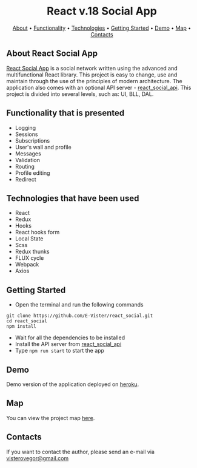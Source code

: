 <h1 align="center">
  React v.18 Social App
</h1>

<p align="center">
  <a href="#about-react-social-app">About</a>
  •
  <a href="#functionality-that-is-presented">Functionality</a>
  •
  <a href="#technologies-that-have-been-used">Technologies</a>
  •
  <a href="#getting-started">Getting Started</a>
  •
  <a href="#demo">Demo</a>
  •
  <a href="#map">Map</a>
  •
  <a href="#contacts">Contacts</a>
</p>

About React Social App
-----------
[React Social App](https://github.com/E-Vister/react_social) is a social network written using the advanced and
multifunctional React library. This project is easy to change, use and maintain through the use of the principles of
modern architecture. The application also comes with an optional API server - [react_social_api](https://github.com/E-Vister/react_social_api).
This project is divided into several levels, such as: UI, BLL, DAL.

Functionality that is presented
-----------

* Logging
* Sessions
* Subscriptions
* User's wall and profile
* Messages
* Validation
* Routing
* Profile editing
* Redirect

Technologies that have been used
-----------

* React
* Redux
* Hooks
* React hooks form
* Local State
* Scss
* Redux thunks
* FLUX cycle
* Webpack
* Axios

Getting Started
-----------

- Open the terminal and run the following commands

```
git clone https://github.com/E-Vister/react_social.git
cd react_social
npm install
```

- Wait for all the dependencies to be installed
- Install the API server from [react_social_api](https://github.com/E-Vister/react_social_api)
- Type `npm run start` to start the app

Demo
-----------
Demo version of the application deployed on [heroku](#).

Map
-----------
You can view the project map [here](#).

Contacts
-----------
If you want to contact the author, please send an e-mail via visterovegor@gmail.com

